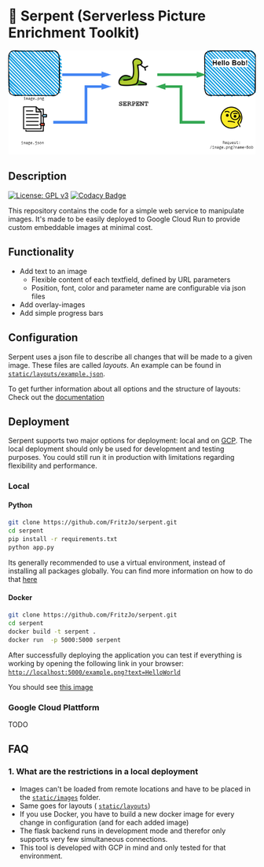 # 🐍 Serpent (Serverless Picture Enrichment Toolkit)
![serpent overview](doc/images/serpent_overview.png "Basic Structure of Serpent")
## Description
[![License: GPL v3](https://img.shields.io/badge/License-GPLv3-blue.svg)](https://www.gnu.org/licenses/gpl-3.0)
[![Codacy Badge](https://app.codacy.com/project/badge/Grade/661e7a4b392d4bc78d1959779a4bfb15)](https://www.codacy.com/manual/fritzjo-git/serpent?utm_source=github.com&amp;utm_medium=referral&amp;utm_content=FritzJo/serpent&amp;utm_campaign=Badge_Grade)

This repository contains the code for a simple web service to manipulate images. It's made to be easily deployed to Google Cloud Run to provide custom embeddable images at minimal cost.

## Functionality
* Add text to an image
  * Flexible content of each textfield, defined by URL parameters
  * Position, font, color and parameter name are configurable via json files
* Add overlay-images
* Add simple progress bars

## Configuration
Serpent uses a json file to describe all changes that will be made to a given image. These files are called *layouts*. An example can be found in [```static/layouts/example.json```](static/layouts/example.json).

To get further information about all options and the structure of layouts: Check out the [documentation](doc/Configuration.md)

## Deployment
Serpent supports two major options for deployment: local and on [GCP](https://cloud.google.com). The local deployment should only be used for development and testing purposes. You could still run it in production with limitations regarding flexibility and performance.
### Local
#### Python
``` bash
git clone https://github.com/FritzJo/serpent.git
cd serpent
pip install -r requirements.txt
python app.py
```
Its generally recommended to use a virtual environment, instead of installing all packages globally. You can find more information on how to do that [here](https://docs.python.org/3/tutorial/venv.html)
#### Docker
``` bash
git clone https://github.com/FritzJo/serpent.git
cd serpent
docker build -t serpent .
docker run  -p 5000:5000 serpent
```

After successfully deploying the application you can test if everything is working by opening the following link in your browser:
[```http://localhost:5000/example.png?text=HelloWorld```](http://localhost:5000/example.png?text=HelloWorld)

You should see [this image](doc/result.png)

### Google Cloud Plattform
TODO

## FAQ
### 1. What are the restrictions in a local deployment
* Images can't be loaded from remote locations and have to be placed in the [```static/images```](static/images) folder.
* Same goes for layouts ( [```static/layouts```](static/images))
* If you use Docker, you have to build a new docker image for every change in configuration (and for each added image)
* The flask backend runs in development mode and therefor only supports very few simultaneous connections.
* This tool is developed with GCP in mind and only tested for that environment.
